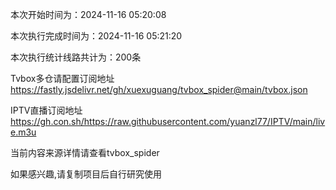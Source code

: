 
本次开始时间为：2024-11-16 05:20:08

本次执行完成时间为：2024-11-16 05:21:20

本次执行统计线路共计为：200条

Tvbox多仓请配置订阅地址 https://fastly.jsdelivr.net/gh/xuexuguang/tvbox_spider@main/tvbox.json

IPTV直播订阅地址 https://gh.con.sh/https://raw.githubusercontent.com/yuanzl77/IPTV/main/live.m3u

当前内容来源详情请查看tvbox_spider

如果感兴趣,请复制项目后自行研究使用
